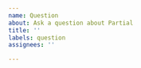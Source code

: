 ```yaml
---
name: Question
about: Ask a question about Partial
title: ''
labels: question
assignees: ''

---
```



